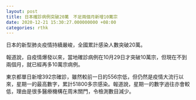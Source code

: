 ```yaml
---
layout: post
title: 日本確診病例突破20萬　不足兩個月新增10萬宗
date: 2020-12-21 15:30:27.000000000 +08:00
categories: rthk
---
```


日本的新型肺炎疫情持續嚴峻，全國累計感染人數突破20萬。

報道說，自疫情爆發以來，當地確診病例在10月29日才突破10萬宗，但現在不到兩個月，就已經再多10萬宗病例。

東京都單日新增392宗確診，雖然較前一日的556宗低，但仍然是疫情大流行以來，星期一的最高數字，累計51800多宗感染。報道說，星期一的數字過往亦會較低，理由是很多醫療機構在周末關門，令檢測數目減少。
